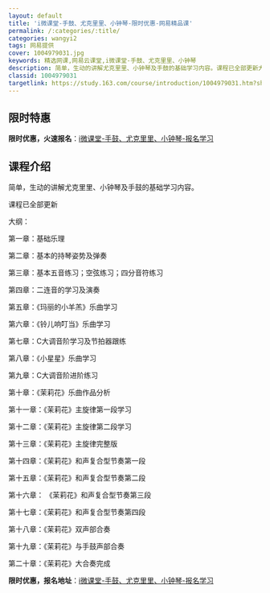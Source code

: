 ```yaml
---
layout: default
title: 'i微课堂-手鼓、尤克里里、小钟琴-限时优惠-网易精品课'
permalink: /:categories/:title/
categories: wangyi2
tags: 网易提供
cover: 1004979031.jpg
keywords: 精选网课,网易云课堂,i微课堂-手鼓、尤克里里、小钟琴
description: 简单，生动的讲解尤克里里、小钟琴及手鼓的基础学习内容。课程已全部更新大纲：第一章：基础乐理第二章：基本的持琴姿势及弹奏第
classid: 1004979031
targetlink: https://study.163.com/course/introduction/1004979031.htm?share=1&shareId=1025206652&utm_campaign=share&utm_medium=iphoneShare&utm_source=&utm_u=1025206652
---
```


## 限时特惠

**限时优惠，火速报名**：[i微课堂-手鼓、尤克里里、小钟琴-报名学习](https://study.163.com/course/introduction/1004979031.htm?share=1&shareId=1025206652&utm_campaign=share&utm_medium=iphoneShare&utm_source=&utm_u=1025206652)

## 课程介绍

简单，生动的讲解尤克里里、小钟琴及手鼓的基础学习内容。

课程已全部更新

大纲：

第一章：基础乐理

第二章：基本的持琴姿势及弹奏

第三章：基本五音练习；空弦练习；四分音符练习

第四章：二连音的学习及演奏

第五章：《玛丽的小羊羔》乐曲学习

第六章：《铃儿响叮当》乐曲学习

第七章：C大调音阶学习及节拍器跟练

第八章：《小星星》乐曲学习

第九章：C大调音阶进阶练习

第十章：《茉莉花》乐曲作品分析

第十一章：《茉莉花》主旋律第一段学习

第十二章：《茉莉花》主旋律第二段学习

第十三章：《茉莉花》主旋律完整版

第十四章：《茉莉花》和声复合型节奏第一段

第十五章：《茉莉花》和声复合型节奏第二段

第十六章： 《茉莉花》和声复合型节奏第三段

第十七章：《茉莉花》和声复合型节奏第四段

第十八章：《茉莉花》双声部合奏

第十九章：《茉莉花》与手鼓声部合奏

第二十章：《茉莉花》大合奏完成

**限时优惠，报名地址**：[i微课堂-手鼓、尤克里里、小钟琴-报名学习](https://study.163.com/course/introduction/1004979031.htm?share=1&shareId=1025206652&utm_campaign=share&utm_medium=iphoneShare&utm_source=&utm_u=1025206652)

